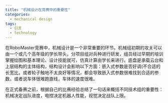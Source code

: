 ```yaml
---  
title: "机械设计在竞赛中的重要性"  
categories:  
  - mechanical design  
tags: 
  - 引言 
  - technology  
---  
```


在RoboMaster竞赛中，机械设计是一个非常重要的环节。机械组初期的攻关可以由一个或几个高年级的学长带头，分项目组对兵种进行研发，组员经过早期的培训掌握绘图和基本理论、设计技能就可，仿真计算由学长来进行。底盘是承载云台和上层结构的主体结构，结构设计会影响以下方面：嵌入式参数是否好调(不合适的长宽比，或者轮子触地不太良好等情况，都会导致嵌入式参数很难找到合适的参数，或者说车体很难跑直线，车体的速度很难。

在正式备赛之前，根据自己的比赛经验总结了一句话来概括不同技术组的重要性：机械决定战队进度，电控决定机器人性能，视觉决定战队上限。 
